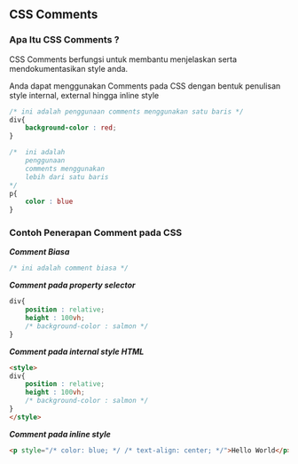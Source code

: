 ## CSS Comments

### Apa Itu CSS Comments ? 
CSS Comments berfungsi untuk membantu menjelaskan serta mendokumentasikan style anda.

Anda dapat menggunakan Comments pada CSS dengan bentuk penulisan style internal, external hingga inline style

```CSS
/* ini adalah penggunaan comments menggunakan satu baris */
div{
    background-color : red;
}

/*  ini adalah 
    penggunaan 
    comments menggunakan
    lebih dari satu baris 
*/
p{
    color : blue
}
```

### Contoh Penerapan Comment pada CSS

***Comment Biasa*** 
```CSS
/* ini adalah comment biasa */
```

***Comment pada property selector***
```CSS
div{
    position : relative;
    height : 100vh;
    /* background-color : salmon */
}
```
***Comment pada internal style HTML***
```HTML
<style>
div{
    position : relative;
    height : 100vh;
    /* background-color : salmon */
}
</style>
```

***Comment pada inline style***
```HTML
<p style="/* color: blue; */ /* text-align: center; */">Hello World</p>
```

